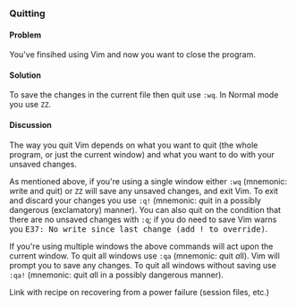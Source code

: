 ### Quitting

#### Problem

You've finsihed using Vim and now you want to close the program.

#### Solution

To save the changes in the current file then quit use <code>:wq</code>. In
Normal mode you use <code>ZZ</code>.

#### Discussion

The way you quit Vim depends on what you want to quit (the whole program, or
just the current window) and what you want to do with your unsaved changes.

As mentioned above, if you're using a single window either <code>:wq</code>
(mnemonic: *w*rite and *q*uit) or <code>ZZ</code> will save any unsaved
changes, and exit Vim. To exit and discard your changes you use
<code>:q!</code> (mnemonic: *q*uit in a possibly dangerous (exclamatory)
manner). You can also quit on the condition that there are no unsaved changes
with <code>:q</code>; if you do need to save Vim warns you <samp>E37: No write
since last change (add ! to override)</samp>.

If you're using multiple windows the above commands will act upon the current
window. To quit all windows use `:qa` (mnemonic: *q*uit *a*ll). Vim will
prompt you to save any changes. To quit all windows without saving use `:qa!`
(mnemonic: *q*uit *a*ll in a possibly dangerous manner).

<span class="todo">Link with recipe on recovering from a power failure
(session files, etc.)</span>
